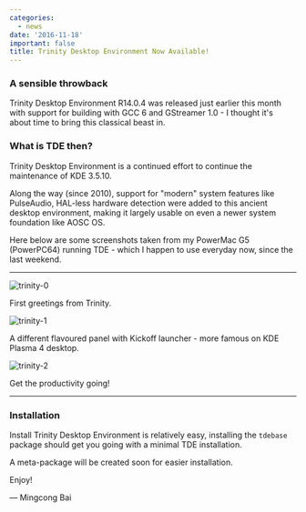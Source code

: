 ```yaml
---
categories:
  - news
date: '2016-11-18'
important: false
title: Trinity Desktop Environment Now Available!
---
```



### A sensible throwback

Trinity Desktop Environment R14.0.4 was released just earlier this month with support for building with GCC 6 and GStreamer 1.0 - I thought it's about time to bring this classical beast in.

### What is TDE then?

Trinity Desktop Environment is a continued effort to continue the maintenance of KDE 3.5.10.

Along the way (since 2010), support for "modern" system features like PulseAudio, HAL-less hardware detection were added to this ancient desktop environment, making it largely usable on even a newer system foundation like AOSC OS.

Here below are some screenshots taken from my PowerMac G5 (PowerPC64) running TDE - which I happen to use everyday now, since the last weekend.

-----------------

![trinity-0](/assets/news/news/trinity-14.0.4-0.jpg)

First greetings from Trinity.

![trinity-1](/assets/news/news/trinity-14.0.4-1.jpg)

A different flavoured panel with Kickoff launcher - more famous on KDE Plasma 4 desktop.

![trinity-2](/assets/news/news/trinity-14.0.4-2.jpg)

Get the productivity going!

-----------------

### Installation

Install Trinity Desktop Environment is relatively easy, installing the `tdebase` package should get you going with a minimal TDE installation.

A meta-package will be created soon for easier installation.

Enjoy!

— Mingcong Bai
